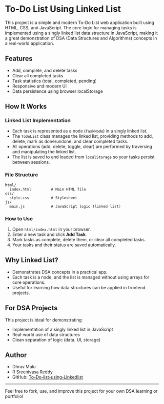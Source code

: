 
# To-Do List Using Linked List

This project is a simple and modern To-Do List web application built using HTML, CSS, and JavaScript. The core logic for managing tasks is implemented using a singly linked list data structure in JavaScript, making it a great demonstration of DSA (Data Structures and Algorithms) concepts in a real-world application.

## Features
- Add, complete, and delete tasks
- Clear all completed tasks
- Task statistics (total, completed, pending)
- Responsive and modern UI
- Data persistence using browser localStorage

## How It Works

### Linked List Implementation
- Each task is represented as a node (`TaskNode`) in a singly linked list.
- The `ToDoList` class manages the linked list, providing methods to add, delete, mark as done/undone, and clear completed tasks.
- All operations (add, delete, toggle, clear) are performed by traversing and manipulating the linked list.
- The list is saved to and loaded from `localStorage` so your tasks persist between sessions.

### File Structure
```
html/
  index.html         # Main HTML file
css/
  style.css          # Stylesheet
js/
  main.js            # JavaScript logic (linked list)
```

### How to Use
1. Open `html/index.html` in your browser.
2. Enter a new task and click **Add Task**.
3. Mark tasks as complete, delete them, or clear all completed tasks.
4. Your tasks and their status are saved automatically.

## Why Linked List?
- Demonstrates DSA concepts in a practical app.
- Each task is a node, and the list is managed without using arrays for core operations.
- Useful for learning how data structures can be applied in frontend projects.

## For DSA Projects
This project is ideal for demonstrating:
- Implementation of a singly linked list in JavaScript
- Real-world use of data structures
- Clean separation of logic (data, UI, storage)

## Author
- Dhruv Malu
- R Sreenivasa Reddy
- GitHub: [To-Do-list-using-Linkedlist](https://github.com/yourusername/To-Do-list-using-Linkedlist)

---
Feel free to fork, use, and improve this project for your own DSA learning or portfolio!
